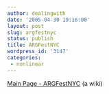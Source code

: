 ```yaml
---
author: dealingwith
date: '2005-04-30 19:16:00'
layout: post
slug: argfestnyc
status: publish
title: ARGFestNYC
wordpress_id: '3147'
categories:
 - nonlinear
---
```


[Main Page - ARGFestNYC][1] (a wiki)


   [1]: http://argfestnyc.com/wiki/index.php?title=Main_Page

   

